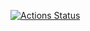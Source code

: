 [![Actions Status](https://github.com/zubasyan/sizimi-library/workflows/verify/badge.svg)](https://github.com/zubasyan/sizimi-library/actions) 
